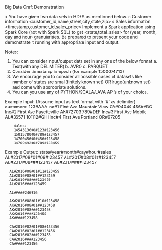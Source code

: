 Big Data Craft Demonstration

•	You have given two data sets in HDFS as mentioned below.
o	Customer information <customer_id,name,street,city,state,zip> 
o	Sales information <timestamp,customer_id,sales_price>
     Implement a Spark application using Spark Core (not with Spark SQL) to get <state,total_sales> for (year, month, day and hour) granularities. Be prepared to present your code and demonstrate it running with appropriate input and output.

Notes: 
1.	You can consider input/output data set in any one of the below format
a.	Text(with any DELIMITER)
b.	AVRO
c.	PARQUET
2.	Consider timestamp in epoch (for example 1500674713)
3.	We encourage you to consider all possible cases of datasets like number of states are small(finitely known set) OR huge(unknown set) and come with appropriate solutions.
4.	You can you use any of PYTHON/SCALA/JAVA API’s of your choice.


Example Input: (Assume input as text format with '#' as delimiter)
		customers:
		123#AAA Inc#1 First Ave	Mountain View CA#94040
		456#ABC Inc#2 First Ave	Fayetteville AK#72703
		789#DEF Inc#3 First Ave	Mobile	AL#36571
		101112#GHI Inc#4 First Ave	Portland	OR#97205

		Sales:
		1454313600#123#123456
		1501578000#789#123457
		1470045600#456#123458
		1470049200#789#123459


Example Output:
      state#year#month#day#hour#sales
      AL#2017#08#01#09#123457
      AL#2017#08#01##123457
      AL#2017#08###123457
      AL#2017####123457

      AL#2016#08#01#11#123459
      AL#2016#08#01##123459
      AL#2016#08###123459
      AL#2016####123459

      AL#####246916

      AK#2016#08#01#10#123458
      AK#2016#08#01##123458
      AK#2016#08###123458
      AK#2016####123458
      AK#####123458
      
      CA#2016#02#01#08#123456
      CA#2016#02#01##123456
      CA#2016#02###123456
      CA#2016####123456
      CA#####123456




